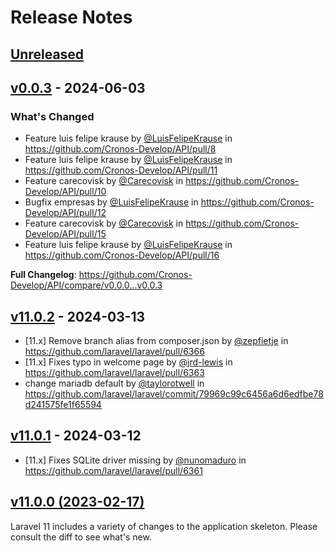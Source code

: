 # Release Notes

## [Unreleased](https://github.com/laravel/laravel/compare/v0.0.3...main)

## [v0.0.3](https://github.com/laravel/laravel/compare/v11.0.2...v0.0.3) - 2024-06-03

### What's Changed

* Feature luis felipe krause by [@LuisFelipeKrause](https://github.com/LuisFelipeKrause) in https://github.com/Cronos-Develop/API/pull/8
* Feature luis felipe krause by [@LuisFelipeKrause](https://github.com/LuisFelipeKrause) in https://github.com/Cronos-Develop/API/pull/11
* Feature carecovisk by [@Carecovisk](https://github.com/Carecovisk) in https://github.com/Cronos-Develop/API/pull/10
* Bugfix empresas by [@LuisFelipeKrause](https://github.com/LuisFelipeKrause) in https://github.com/Cronos-Develop/API/pull/12
* Feature carecovisk by [@Carecovisk](https://github.com/Carecovisk) in https://github.com/Cronos-Develop/API/pull/15
* Feature luis felipe krause by [@LuisFelipeKrause](https://github.com/LuisFelipeKrause) in https://github.com/Cronos-Develop/API/pull/16

**Full Changelog**: https://github.com/Cronos-Develop/API/compare/v0.0.0...v0.0.3

## [v11.0.2](https://github.com/laravel/laravel/compare/v11.0.1...v11.0.2) - 2024-03-13

* [11.x] Remove branch alias from composer.json by [@zepfietje](https://github.com/zepfietje) in https://github.com/laravel/laravel/pull/6366
* [11.x] Fixes typo in welcome page by [@jrd-lewis](https://github.com/jrd-lewis) in https://github.com/laravel/laravel/pull/6363
* change mariadb default by [@taylorotwell](https://github.com/taylorotwell) in https://github.com/laravel/laravel/commit/79969c99c6456a6d6edfbe78d241575fe1f65594

## [v11.0.1](https://github.com/laravel/laravel/compare/v11.0.0...v11.0.1) - 2024-03-12

* [11.x] Fixes SQLite driver missing by [@nunomaduro](https://github.com/nunomaduro) in https://github.com/laravel/laravel/pull/6361

## [v11.0.0 (2023-02-17)](https://github.com/laravel/laravel/compare/v10.3.2...v11.0.0)

Laravel 11 includes a variety of changes to the application skeleton. Please consult the diff to see what's new.
